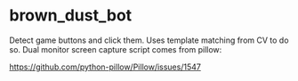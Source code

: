 # brown_dust_bot
Detect game buttons and click them. Uses template matching from CV to do so. Dual monitor screen capture script
comes from pillow:

https://github.com/python-pillow/Pillow/issues/1547
